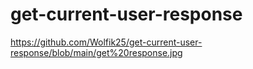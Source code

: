 # get-current-user-response
https://github.com/Wolfik25/get-current-user-response/blob/main/get%20response.jpg
